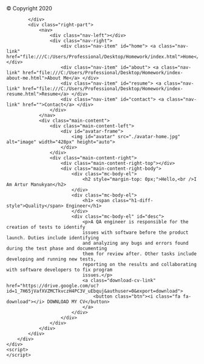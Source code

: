 <!DOCTYPE html>
<html>
<head>
    <title>A. Manukyan | Home</title>
    <link rel="stylesheet" href="./styles.css">
    <link rel="stylesheet" href="https://cdnjs.cloudflare.com/ajax/libs/font-awesome/4.7.0/css/font-awesome.min.css">
</head>
<body>
    <div class="main-container">
        <header></header>
        <div class="left-sidebar">
            <div class="left-part">
                <div class="left-body"></div>
                <footer>&copy; Copyright 2020</footer>

            </div>
            <div class="right-part">
                <nav>
                    <div class="nav-left"></div>
                    <div class="nav-right">
                        <div class="nav-item" id="home"> <a class="nav-link" href="file:///C:/Users/Professional/Desktop/Homework/index.html">Home</a> </div>
                        <div class="nav-item" id="about"> <a class="nav-link" href="file:///C:/Users/Professional/Desktop/Homework/index-about-me.html">About Me</a> </div>
                        <div class="nav-item" id="resume"> <a class="nav-link" href="file:///C:/Users/Professional/Desktop/Homework/index-resume.html">Resume</a> </div>
                        <div class="nav-item" id="contact"> <a class="nav-link" href="">Contact</a> </div>
                    </div>
                </nav>
                <div class="main-content">
                    <div class="main-content-left">
                        <div id="avatar-frame">
                            <img id="avatar" src="./avatar-home.jpg" alt="image" width="428px" height="auto">
                        </div>
                    </div>
                    <div class="main-content-right">
                        <div class="main-content-right-top"></div>
                        <div class="main-content-right-body">
                            <div class="mc-body-el">
                                <h2 style="margin-top: 0px;">Hello,<br />I Am Artur Manukyan</h2>
                            </div>
                            <div class="mc-body-el">
                                <h1> <span class="h1-diff-style">Quality</span> Engineer</h1>
                            </div>
                            <div class="mc-body-el" id="desc">
                                <p>A QA engineer is responsible for the creation of tests to identify 
                                issues with software before the product launch. Duties include identifying 
                                and analyzing any bugs and errors found during the test phase and documenting 
                                them for review after. Other tasks include developing and running new tests, 
                                reporting on the results and collaborating with software developers to fix program 
                                issues.</p>
                                <a class="download-cv-link" href="https://drive.google.com/uc?id=1_7H65jVafXVZMCTkvczH4PC3V_uEbquj&authuser=0&export=download">
                                    <button class="btn"><i class="fa fa-download"></i> DOWNLOAD MY CV</button>
                                </a>
                            </div>
                        </div>
                    </div>
                </div>
            </div>
        </div>
    </div>
    <script>
    </script>
</body>
</html>
